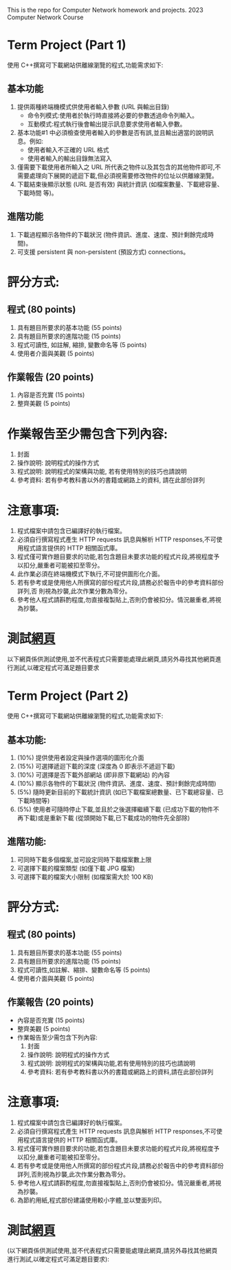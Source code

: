 This is the repo for Computer Network homework and projects.
2023 Computer Network Course

# Term Project (Part 1)
使用 C++撰寫可下載網站供離線瀏覽的程式,功能需求如下:
## 基本功能
1. 提供兩種終端機模式供使用者輸入參數 (URL 與輸出目錄)
    + 命令列模式:使用者於執行時直接將必要的參數透過命令列輸入。
    + 互動模式:程式執行後會輸出提示訊息要求使用者輸入參數。
2. 基本功能#1 中必須檢查使用者輸入的參數是否有誤,並且輸出適當的說明訊息。例如:
    + 使用者輸入不正確的 URL 格式
    + 使用者輸入的輸出目錄無法寫入
3. 僅需要下載使用者所輸入之 URL 所代表之物件以及其包含的其他物件即可,不需要處理向下展開的遞迴下載,但必須視需要修改物件的位址以供離線瀏覽。
4. 下載結束後顯示狀態 (URL 是否有效) 與統計資訊 (如檔案數量、下載總容量、下載時間
等)。
## 進階功能
1. 下載過程顯示各物件的下載狀況 (物件資訊、進度、速度、預計剩餘完成時間)。
2. 可支援 persistent 與 non-persistent (預設方式) connections。

# 評分方式:
## 程式 (80 points)
1. 具有題目所要求的基本功能 (55 points)
2. 具有題目所要求的進階功能 (15 points)
3. 程式可讀性, 如註解, 縮排, 變數命名等 (5 points)
4. 使用者介面與美觀 (5 points)
## 作業報告 (20 points)
1. 內容是否充實 (15 points)
2. 整齊美觀 (5 points)

# 作業報告至少需包含下列內容:
1. 封面
2. 操作說明: 說明程式的操作方式
3. 程式說明: 說明程式的架構與功能, 若有使用特別的技巧也請說明
4. 參考資料: 若有參考教科書以外的書籍或網路上的資料, 請在此部份詳列

# 注意事項:
1. 程式檔案中請包含已編譯好的執行檔案。
2. 必須自行撰寫程式產生 HTTP requests 訊息與解析 HTTP responses,不可使用程式語言提供的 HTTP 相關函式庫。
3. 程式僅可實作題目要求的功能,若包含題目未要求功能的程式片段,將視程度予以扣分,嚴重者可能被扣至零分。
4. 此作業必須在終端機模式下執行,不可提供圖形化介面。
5. 若有參考或是使用他人所撰寫的部份程式片段,請務必於報告中的參考資料部份詳列,否
則視為抄襲,此次作業分數為零分。
6. 參考他人程式請斟酌程度,勿直接複製貼上,否則仍會被扣分。情況嚴重者,將視為抄襲。

# 測試[網頁](http://hsccl.us.to/index.htm)
以下網頁係供測試使用,並不代表程式只需要能處理此網頁,請另外尋找其他網頁進行測試,以確定程式可滿足題目要求 

# Term Project (Part 2)
使用 C++撰寫可下載網站供離線瀏覽的程式,功能需求如下:
## 基本功能:
1. (10%) 提供使用者設定與操作選項的圖形化介面
2. (15%) 可選擇遞迴下載的深度 (深度為 0 即表示不遞迴下載)
3. (10%) 可選擇是否下載外部網站 (即非原下載網站) 的內容
4. (10%) 顯示各物件的下載狀況 (物件資訊、進度、速度、預計剩餘完成時間)
5. (5%) 隨時更新目前的下載統計資訊 (如已下載檔案總數量、已下載總容量、已下載時間等)
6. (5%) 使用者可隨時停止下載,並且於之後選擇繼續下載 (已成功下載的物件不再下載)或是重新下載 (從頭開始下載,已下載成功的物件先全部除)
## 進階功能:
1. 可同時下載多個檔案,並可設定同時下載檔案數上限
2. 可選擇下載的檔案類型 (如僅下載 JPG 檔案)
3. 可選擇下載的檔案大小限制 (如檔案需大於 100 KB)
   
# 評分方式:
## 程式 (80 points)
1. 具有題目所要求的基本功能 (55 points)
2. 具有題目所要求的進階功能 (15 points)
3. 程式可讀性,如註解、縮排、變數命名等 (5 points)
4. 使用者介面與美觀 (5 points)
## 作業報告 (20 points)
+ 內容是否充實 (15 points)
+ 整齊美觀 (5 points)
+ 作業報告至少需包含下列內容:
    1. 封面
    2. 操作說明: 說明程式的操作方式
    3. 程式說明: 說明程式的架構與功能,若有使用特別的技巧也請說明
    4. 參考資料: 若有參考教科書以外的書籍或網路上的資料,請在此部份詳列

# 注意事項:
1. 程式檔案中請包含已編譯好的執行檔案。
2. 必須自行撰寫程式產生 HTTP requests 訊息與解析 HTTP responses,不可使用程式語言提供的 HTTP 相關函式庫。
3. 程式僅可實作題目要求的功能,若包含題目未要求功能的程式片段,將視程度予以扣分,嚴重者可能被扣至零分。
4. 若有參考或是使用他人所撰寫的部份程式片段,請務必於報告中的參考資料部份詳列,否則視為抄襲,此次作業分數為零分。
5. 參考他人程式請斟酌程度,勿直接複製貼上,否則仍會被扣分。情況嚴重者,將視為抄襲。
6. 為節約用紙,程式部份建議使用較小字體,並以雙面列印。

# 測試[網頁](http://hsccl.mooo.com/index.htm) 
(以下網頁係供測試使用,並不代表程式只需要能處理此網頁,請另外尋找其他網頁
進行測試,以確定程式可滿足題目要求):